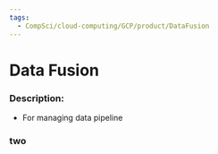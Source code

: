 ```yaml
---
tags:
  - CompSci/cloud-computing/GCP/product/DataFusion
---
```

# Data Fusion
### Description:
- For managing data pipeline
### two